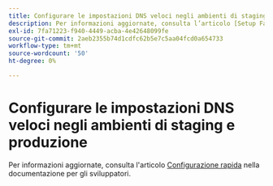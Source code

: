 ```yaml
---
title: Configurare le impostazioni DNS veloci negli ambienti di staging e produzione
description: Per informazioni aggiornate, consulta l’articolo [Setup Fastly](https://experienceleague.adobe.com/en/docs/commerce-cloud-service/user-guide/cdn/setup-fastly/fastly-configuration) nella documentazione per gli sviluppatori.
exl-id: 7fa71223-f940-4449-acba-4e42648099fe
source-git-commit: 2aeb2355b74d1cdfc62b5e7c5aa04fcd0a654733
workflow-type: tm+mt
source-wordcount: '50'
ht-degree: 0%

---
```


# Configurare le impostazioni DNS veloci negli ambienti di staging e produzione

Per informazioni aggiornate, consulta l&#39;articolo [Configurazione rapida](https://experienceleague.adobe.com/en/docs/commerce-cloud-service/user-guide/cdn/setup-fastly/fastly-configuration) nella documentazione per gli sviluppatori.
